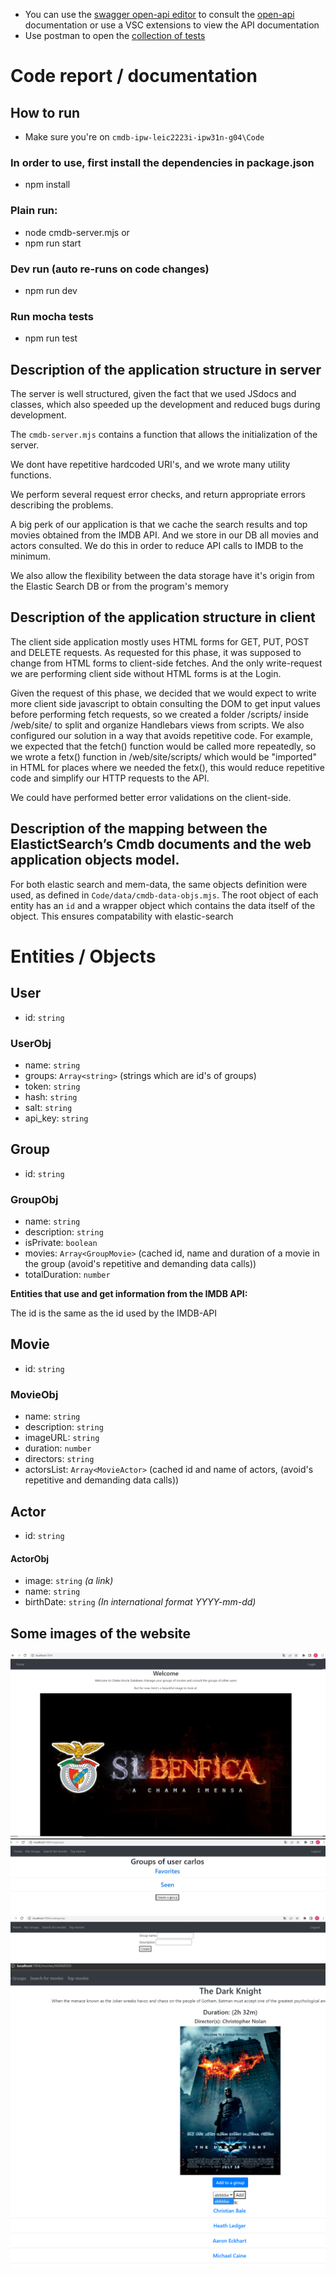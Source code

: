 - You can use the [swagger open-api editor](https://editor.swagger.io/) to consult the [open-api](./cmdb-api-spec.yaml) documentation or use a VSC extensions to view the API documentation
- Use postman to open the [collection of tests](./cmdb-api-test.json)

# Code report / documentation

## How to run
- Make sure you're on `cmdb-ipw-leic2223i-ipw31n-g04\Code`
### In order to use, first install the dependencies in package.json 
- npm install

### Plain run:
- node cmdb-server.mjs
or
- npm run start

### Dev run (auto re-runs on code changes)
- npm run dev

### Run mocha tests
- npm run test

## Description of the application structure in server
The server is well structured, given the fact that we used JSdocs and classes, which also speeded up the development and reduced bugs during development.

The `cmdb-server.mjs` contains a function that allows the initialization of the server. 

We dont have repetitive hardcoded URI's, and we wrote many utility functions. 

We perform several request error checks, and return appropriate errors describing the problems.

A big perk of our application is that we cache the search results and top movies obtained from the IMDB API. And we store in our DB all movies and actors consulted. We do this in order to reduce API calls to IMDB to the minimum.

We also allow the flexibility between the data storage have it's origin from the Elastic Search DB or from the program's memory

## Description of the application structure in client
The client side application mostly uses HTML forms for GET, PUT, POST and DELETE requests. As requested for this phase, it was supposed to change from HTML forms to client-side fetches. And the only write-request we are performing client side without HTML forms is at the Login. 

Given the request of this phase, we decided that we would expect to write more client side javascript to obtain consulting the DOM to get input values before performing fetch requests, so we created a folder /scripts/ inside /web/site/ to split and organize Handlebars views from scripts. We also configured our solution in a way that avoids repetitive code. For example, we expected that the fetch() function would be called more repeatedly, so we wrote a fetx() function in /web/site/scripts/ which would be "imported" in HTML for places where we needed the fetx(), this would reduce repetitive code and simplify our HTTP requests to the API.

We could have performed better error validations on the client-side.

## Description of the mapping between the ElastictSearch’s Cmdb documents and the web application objects model.
For both elastic search and mem-data, the same objects definition were used, as defined in `Code/data/cmdb-data-objs.mjs`. The root object of each entity has an `id` and a wrapper object which contains the data itself of the object. This ensures compatability with elastic-search

# Entities / Objects
## **User**
- id: `string` 
### UserObj
- name: `string`
- groups: `Array<string>` (strings which are id's of groups)
- token: `string`
- hash: `string`
- salt: `string`
- api_key: `string`

## **Group**
- id: `string` 
### GroupObj
- name: `string` 
- description: `string` 
- isPrivate: `boolean`
- movies: `Array<GroupMovie>` (cached id, name and duration of a movie in the group (avoid's repetitive and demanding data calls))
- totalDuration: `number`

**Entities that use and get information from the IMDB API:**

The id is the same as the id used by the IMDB-API
## **Movie**
- id: `string`
### MovieObj
- name: `string`
- description: `string`
- imageURL: `string`
- duration: `number`
- directors: `string` 
- actorsList: `Array<MovieActor>` (cached id and name of actors, (avoid's repetitive and demanding data calls))

## **Actor**
- id: `string`
#### ActorObj
- image: `string` *(a link)*
- name: `string` 
- birthDate: `string` *(In international format YYYY-mm-dd)*

## Some images of the website

![](./imgs/0.jpg)
![](./imgs/1.png)
![](./imgs/2.png)
![](./imgs/3.png)